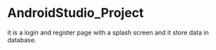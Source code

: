 # AndroidStudio_Project
it is a login and register page with a splash screen and it store data in database.
